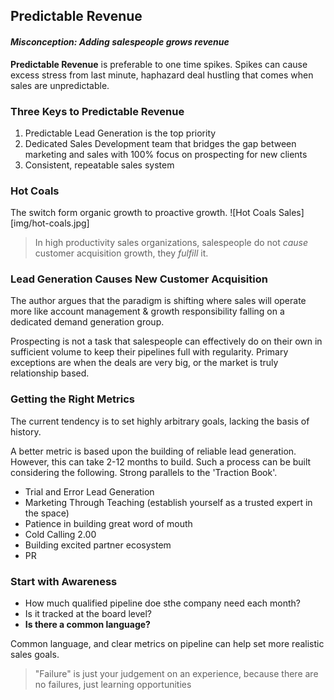 ## Predictable Revenue

#### _Misconception: Adding salespeople grows revenue_

**Predictable Revenue** is preferable to one time spikes.  Spikes can cause excess stress from last minute, haphazard deal hustling that comes when sales are unpredictable.

### Three Keys to Predictable Revenue
1. Predictable Lead Generation is the top priority
2. Dedicated Sales Development team that bridges the gap between marketing and sales with 100% focus on prospecting for new clients
3. Consistent, repeatable sales system

### Hot Coals
The switch form organic growth to proactive growth.
![Hot Coals Sales][img/hot-coals.jpg]

> In high productivity sales organizations, salespeople do not _cause_ customer acquisition growth, they _fulfill_ it.

### Lead Generation Causes New Customer Acquisition
The author argues that the paradigm is shifting where sales will operate more like account management & growth responsibility falling on a dedicated demand generation group.

Prospecting is not a task that salespeople can effectively do on their own in sufficient volume to keep their pipelines full with regularity.  Primary exceptions are when the deals are very big, or the market is truly relationship based.

### Getting the Right Metrics
The current tendency is to set highly arbitrary goals, lacking the basis of history.

A better metric is based upon the building of reliable lead generation.  However, this can take 2-12 months to build.  Such a process can be built considering the following.  Strong parallels to the 'Traction Book'.
- Trial and Error Lead Generation
- Marketing Through Teaching (establish yourself as a trusted expert in the space)
- Patience in building great word of mouth
- Cold Calling 2.00
- Building excited partner ecosystem
- PR

### Start with Awareness
- How much qualified pipeline doe sthe company need each month?
- Is it tracked at the board level?
- **Is there a common language?**

Common language, and clear metrics on pipeline can help set more realistic sales goals.

>"Failure" is just your judgement on an experience, because there are no failures, just learning opportunities
